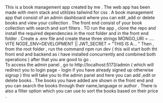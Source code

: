
This is a book management app created by me . 
The web app has been made with mern stack and utitilzes tailwind for css .
A book management app that consist of an admin dashboard where you can edit ,add or delete books and view your collection . The front end consist of your book collection with search and sort filters .
TO run the app ,
clone the repo and install the required dependencies  in the root folder and in the front end folder .
Create a .env file and  create these three strings
MONGO_URI = ....
VITE NODE_ENV=DEVELOPMENT || 
JWT_SECRET = "THIS IS A... " 
Then , from the root folder , run the command npm run dev ( this wiil start both tht front end and backend as i have installed concurrently and combined both operations )
after that you are good to go .  
To access the admin panel , go to http://localhost:5173/admin   ( which will redirect you to login page - login if you have already signed up otherwise signup ) 
this will take you to the admin panel and here you can add ,edit or delete books . 
The books you have added are shown in the front end and you can search the books through their name,language or author . There is also a filter option which you can use to sort the books based on their price .

